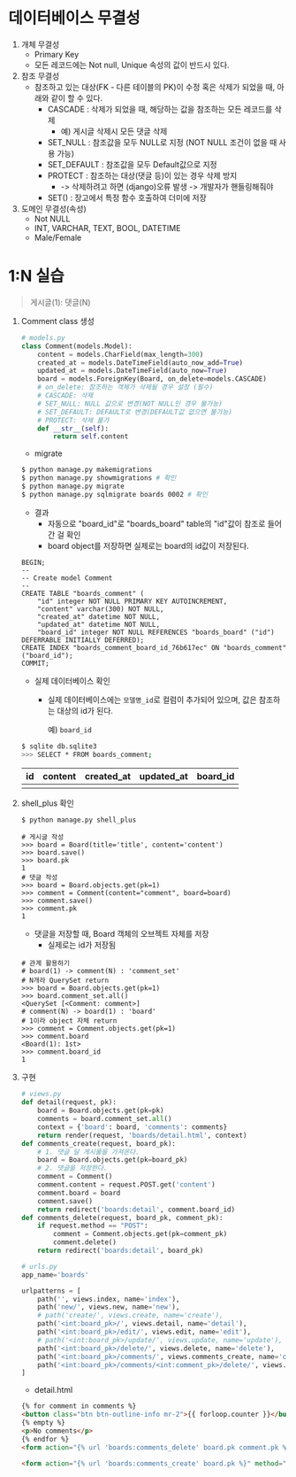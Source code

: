 # 데이터베이스 무결성

1. 개체 무결성
   * Primary Key
   * 모든 레코드에는 Not null, Unique 속성의 값이 반드시 있다.
2. 참조 무결성
   * 참조하고 있는 대상(FK - 다른 테이블의 PK)이 수정 혹은 삭제가 되었을 때, 아래와 같이 할 수 있다.
     * CASCADE : 삭제가 되었을 때, 해당하는 값을 참조하는 모든 레코드를 삭제
       * 예) 게시글 삭제시 모든 댓글 삭제
     * SET_NULL : 참조값을 모두 NULL로 지정 (NOT NULL 조건이 없을 때 사용 가능)
     * SET_DEFAULT : 참조값을 모두 Default값으로 지정
     * PROTECT : 참조하는 대상(댓글 등)이 있는 경우 삭제 방지
       * -> 삭제하려고 하면 (django)오류 발생 -> 개발자가 핸들링해줘야
     * SET() : 장고에서 특정 함수 호출하여 더미에 저장
3. 도메인 무결성(속성)
   * Not NULL
   * INT, VARCHAR, TEXT, BOOL, DATETIME
   * Male/Female

# 1:N 실습

> 게시글(1): 댓글(N)

1. Comment class 생성

   ```python
   # models.py
   class Comment(models.Model):
       content = models.CharField(max_length=300)
       created_at = models.DateTimeField(auto_now_add=True)
       updated_at = models.DateTimeField(auto_now=True)
       board = models.ForeignKey(Board, on_delete=models.CASCADE)
       # on_delete: 참조하는 객체가 삭제될 경우 설정 (필수)
       # CASCADE: 삭제
       # SET_NULL: NULL 값으로 변경(NOT NULL인 경우 불가능)
       # SET_DEFAULT: DEFAULT로 변경(DEFAULT값 없으면 불가능)
       # PROTECT: 삭제 불가
       def __str__(self):
           return self.content
   ```

   * migrate

   ```bash
   $ python manage.py makemigrations
   $ python manage.py showmigrations # 확인
   $ python manage.py migrate
   $ python manage.py sqlmigrate boards 0002 # 확인
   ```

   * 결과
     * 자동으로 "board_id"로 "boards_board" table의 "id"값이 참조로 들어간 걸 확인
     * board object를 저장하면 실제로는 board의 id값이 저장된다.

   ```sqlite
   BEGIN;
   --
   -- Create model Comment
   --
   CREATE TABLE "boards_comment" (
       "id" integer NOT NULL PRIMARY KEY AUTOINCREMENT, 
       "content" varchar(300) NOT NULL, 
       "created_at" datetime NOT NULL, 
       "updated_at" datetime NOT NULL, 
       "board_id" integer NOT NULL REFERENCES "boards_board" ("id") DEFERRABLE INITIALLY DEFERRED);
   CREATE INDEX "boards_comment_board_id_76b617ec" ON "boards_comment" ("board_id");
   COMMIT;
   ```

   * 실제 데이터베이스 확인

     * 실제 데이터베이스에는 `모델명_id`로 컬럼이 추가되어 있으며, 값은 참조하는 대상의 id가 된다.

       예) `board_id`

   ```bash
   $ sqlite db.sqlite3
   >>> SELECT * FROM boards_comment;
   ```

   | id   | content | created_at | updated_at | **board_id** |
   | ---- | ------- | ---------- | ---------- | ------------ |
   |      |         |            |            |              |

2. shell_plus 확인

   ```bash
   $ python manage.py shell_plus
   ```

   ```shell
   # 게시글 작성
   >>> board = Board(title='title', content='content')
   >>> board.save()
   >>> board.pk
   1
   # 댓글 작성
   >>> board = Board.objects.get(pk=1)
   >>> comment = Comment(content="comment", board=board)
   >>> comment.save()
   >>> comment.pk
   1
   ```

   * 댓글을 저장할 때, Board 객체의 오브젝트 자체를 저장
     * 실제로는 id가 저장됨

   ```shell
   # 관계 활용하기
   # board(1) -> comment(N) : 'comment_set'
   # N개라 QuerySet return
   >>> board = Board.objects.get(pk=1)
   >>> board.comment_set.all()
   <QuerySet [<Comment: comment>]
   # comment(N) -> board(1) : 'board'
   # 1이라 object 자체 return
   >>> comment = Comment.objects.get(pk=1)
   >>> comment.board
   <Board(1): 1st>
   >>> comment.board_id
   1
   ```

3. 구현

   ```python
   # views.py
   def detail(request, pk):
       board = Board.objects.get(pk=pk)
       comments = board.comment_set.all()
       context = {'board': board, 'comments': comments}
       return render(request, 'boards/detail.html', context)
   def comments_create(request, board_pk):
       # 1. 댓글 달 게시물을 가져온다.
       board = Board.objects.get(pk=board_pk)
       # 2. 댓글을 저장한다.
       comment = Comment()
       comment.content = request.POST.get('content')
       comment.board = board
       comment.save()
       return redirect('boards:detail', comment.board_id)
   def comments_delete(request, board_pk, comment_pk):
       if request.method == "POST":
           comment = Comment.objects.get(pk=comment_pk)
           comment.delete()
       return redirect('boards:detail', board_pk)
   ```

   ```python
   # urls.py
   app_name='boards'
   
   urlpatterns = [
       path('', views.index, name='index'),
       path('new/', views.new, name='new'),
       # path('create/', views.create, name='create'),
       path('<int:board_pk>/', views.detail, name='detail'),
       path('<int:board_pk>/edit/', views.edit, name='edit'),
       # path('<int:board_pk>/update/', views.update, name='update'),
       path('<int:board_pk>/delete/', views.delete, name='delete'),
       path('<int:board_pk>/comments/', views.comments_create, name='comments_create'),
       path('<int:board_pk>/comments/<int:comment_pk>/delete/', views.comments_delete, name="comments_delete"),
   ]
   ```

   * detail.html

   ```html
   {% for comment in comments %}
   <button class="btn btn-outline-info mr-2">{{ forloop.counter }}</button> {{ comment.content }}
   {% empty %}
   <p>No comments</p>
   {% endfor %}
   <form action="{% url 'boards:comments_delete' board.pk comment.pk %}" method="POST" onsubmit="return confirm('Delete?')">
       
   <form action="{% url 'boards:comments_create' board.pk %}" method="POST">
   ```

   

   